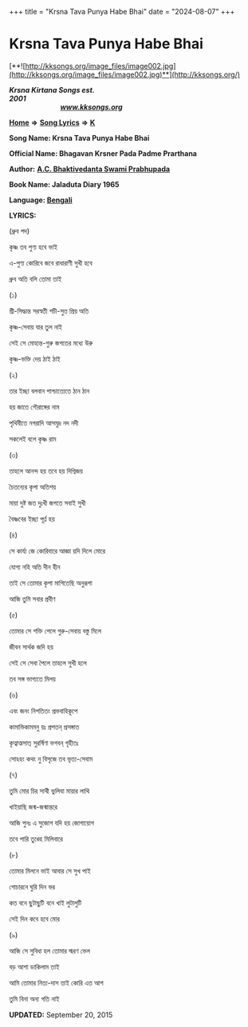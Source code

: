 +++
title = "Krsna Tava Punya Habe Bhai"
date = "2024-08-07"
+++

# Krsna Tava Punya Habe Bhai
[**![http://kksongs.org/image_files/image002.jpg](http://kksongs.org/image_files/image002.jpg)**](http://kksongs.org/)

**_Krsna Kirtana Songs est. 2001_**                                                                                                                                                 **_www.kksongs.org_**

**[Home](http://kksongs.org/)** **⇒** **[Song Lyrics](http://kksongs.org/lyrics.html)** **⇒** **[K](http://kksongs.org/songs/song_k.html)**

**Song Name: Krsna Tava Punya Habe Bhai**

**Official Name: Bhagavan Krsner Pada Padme Prarthana**

**Author:** [**A.C. Bhaktivedanta Swami Prabhupada**](http://kksongs.org/authors/list/acbsp.html)

**Book Name: Jaladuta Diary 1965**

**Language: [Bengali](http://kksongs.org/language/list/bengali.html)**

**LYRICS:** 

(ধ্রুব পদ)

কৃষ্ণ তব পুণ্য হবে ভাই

এ\-পুণ্য কোরিবে জবে রাধারাণী সুখী হবে

ধ্রুব অতি বলি তোমা তাই

(১)

শ্রী\-সিদ্ধান্ত সরস্বতী শচী\-সুত প্রিয় অতি

কৃষ্ণ\-সেবায় যার তুল নাই

সেই সে মোহান্ত\-গুরু জগতের মধ্যে উরু

কৃষ্ণ\-ভক্তি দেয় ঠাই ঠাই

(২)

তার ইচ্ছা বলবান পাশ্চাত্যেতে ঠান ঠান

হয় জাতে গৌরাঙ্গের নাম

পৃথিবীতে নগরাদি আসমুদ্র নদ নদী

সকলেই বলে কৃষ্ণ রাম

(৩)

তাহলে আনন্দ হয় তবে হয় দিগ্বিজয়

চৈতন্যের কৃপা অতিশয়

মায়া দুষ্ট জত দুঃখী জগতে সবাই সুখী

বৈষ্ণবের ইচ্ছা পূর্ণ্ণ হয়

(৪)

সে কার্য্য জে কোরিবারে আজ্ঞা য়দি দিলে মোরে

যোগ্য নহি অতি দীন হীন

তাই সে তোমার কৃপা মাগিতেছি অনুরূপা

আজি তুমি সবার প্রবীণ

(৫)

তোমার সে শক্তি পেলে গুরু\-সেবায় বস্তু মিলে

জীবন সার্থক জদি হয়

সেই সে সেবা পৈলে তাহলে সুখী হলে

তব সঙ্গ ভাগ্যতে মিলয়

(৬)

এবং জনং নিপতিতং প্রভবাহিকূপে

কামাভিকামমনু য়ঃ প্রপতন্‌ প্রসঙ্গাত

কৃত্বাত্মসাত্‌ সুরর্ষিণা ভগবন্‌ গৃহীতঃ

সোঽহং কথং নু বিসৃজে তব ভৃত্য\-সেবাম

(৭)

তুমি মোর চির সাথী ভুলিযা মায়ার লাথি

খাইয়াছি জন্ম\-জন্মান্তরে

আজি পুনঃ এ সুজোগ যদি হয় জোগায়োগ

তবে পারি তুঙ্হে মিলিবারে

(৮)

তোমার মিলনে ভাই আবার সে সুখ পাই

গোচারনে ঘুরি দিন ভর

কত বনে ছুটাছুটি বনে খাই লুটালুটি

সেই দিন কবে হবে মোর

(৯)

আজি সে সুবিধা হল তোমার স্মরণ ভেল

বড় আশা ডাকিলাম তাই

আমি তোমার নিত্য\-দাস তাই কোরি এত আশ

তুমি বিনা অন্য গতি নাই

**UPDATED:** September 20, 2015